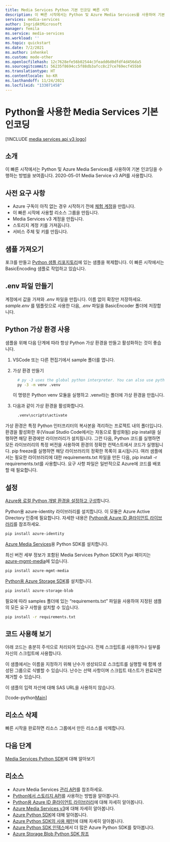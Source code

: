 ```yaml
---
title: Media Services Python 기본 인코딩 빠른 시작
description: 이 빠른 시작에서는 Python 및 Azure Media Services를 사용하여 기본 인코딩을 수행하는 방법을 보여줍니다.
services: media-services
author: IngridAtMicrosoft
manager: femila
ms.service: media-services
ms.workload: ''
ms.topic: quickstart
ms.date: 7/2/2021
ms.author: inhenkel
ms.custom: mode-other
ms.openlocfilehash: 12c7628efe56b02544c3feadd6d0dfdf4d456da5
ms.sourcegitcommit: 56235f8694cc5f88db3afcc8c27ce769ecf455b0
ms.translationtype: HT
ms.contentlocale: ko-KR
ms.lasthandoff: 11/24/2021
ms.locfileid: "133071458"
---
```

# <a name="media-services-basic-encoding-with-python"></a>Python을 사용한 Media Services 기본 인코딩

[!INCLUDE [media services api v3 logo](./includes/v3-hr.md)]

## <a name="introduction"></a>소개

이 빠른 시작에서는 Python 및 Azure Media Services를 사용하여 기본 인코딩을 수행하는 방법을 보여줍니다. 2020-05-01 Media Service v3 API를 사용합니다.

## <a name="prerequisites"></a>사전 요구 사항

- Azure 구독이 아직 없는 경우 시작하기 전에 [체험 계정](https://azure.microsoft.com/free/?WT.mc_id=A261C142F)을 만듭니다.
- 이 빠른 시작에 사용할 리소스 그룹을 만듭니다.
- Media Services v3 계정을 만듭니다.
- 스토리지 계정 키를 가져옵니다.
- 서비스 주체 및 키를 만듭니다.

## <a name="get-the-sample"></a>샘플 가져오기

포크를 만들고 [Python 샘플 리포지토리](https://github.com/Azure-Samples/media-services-v3-python)에 있는 샘플을 복제합니다. 이 빠른 시작에서는 BasicEncoding 샘플로 작업하고 있습니다.

## <a name="create-the-env-file"></a>.env 파일 만들기

계정에서 값을 가져와 *.env* 파일을 만듭니다. 이름 없이 확장만 저장하세요.  *sample.env* 를 템플릿으로 사용한 다음, *.env* 파일을 BasicEncoder 폴더에 저장합니다.

## <a name="use-python-virtual-environments"></a>Python 가상 환경 사용
샘플을 위해 다음 단계에 따라 항상 Python 가상 환경을 만들고 활성화하는 것이 좋습니다.

1. VSCode 또는 다른 편집기에서 sample 폴더를 엽니다.
2. 가상 환경 만들기

    ``` bash
      # py -3 uses the global python interpreter. You can also use python -m venv .venv.
      py -3 -m venv .venv
    ```

   이 명령은 Python venv 모듈을 실행하고 .venv라는 폴더에 가상 환경을 만듭니다.

3. 다음과 같이 가상 환경을 활성화합니다.

    ``` bash
      .venv\scripts\activate
    ```

  가상 환경은 특정 Python 인터프리터의 복사본을 격리하는 프로젝트 내의 폴더입니다. 환경을 활성화한 후(Visual Studio Code에서는 자동으로 활성화됨) pip install을 실행하면 해당 환경에만 라이브러리가 설치됩니다. 그런 다음, Python 코드를 실행하면 모든 라이브러리의 특정 버전을 사용하여 환경의 정확한 컨텍스트에서 코드가 실행됩니다. pip freeze를 실행하면 해당 라이브러리의 정확한 목록이 표시됩니다. 여러 샘플에서는 필요한 라이브러리에 대한 requirements.txt 파일을 만든 다음, pip install -r requirements.txt를 사용합니다. 요구 사항 파일은 일반적으로 Azure에 코드를 배포할 때 필요합니다.

## <a name="set-up"></a>설정

[Azure용 로컬 Python 개발 환경을 설정하고 구성](/azure/developer/python/configure-local-development-environment)합니다.

Python용 azure-identity 라이브러리를 설치합니다. 이 모듈은 Azure Active Directory 인증에 필요합니다. 자세한 내용은 [Python용 Azure ID 클라이언트 라이브러리](/python/api/overview/azure/identity-readme#environment-variables)를 참조하세요.

  ``` bash
  pip install azure-identity
  ```

[Azure Media Services](/python/api/overview/azure/media-services)용 Python SDK를 설치합니다.

최신 버전 세부 정보가 포함된 Media Services Python SDK의 Pypi 페이지는 [azure-mgmt-media](https://pypi.org/project/azure-mgmt-media/)에 있습니다.

  ``` bash
  pip install azure-mgmt-media
  ```

[Python용 Azure Storage SDK](https://pypi.org/project/azure-storage-blob/)를 설치합니다.

  ``` bash
  pip install azure-storage-blob
  ```

필요에 따라 samples 폴더에 있는 “requirements.txt” 파일을 사용하여 지정된 샘플의 모든 요구 사항을 설치할 수 있습니다.

  ``` bash
  pip install -r requirements.txt
  ```

## <a name="try-the-code"></a>코드 사용해 보기

아래 코드는 충분히 주석으로 처리되어 있습니다.  전체 스크립트를 사용하거나 일부를 자신의 스크립트에 사용합니다.

이 샘플에서는 이름을 지정하기 위해 난수가 생성되므로 스크립트를 실행할 때 함께 생성된 그룹으로 식별할 수 있습니다.  난수는 선택 사항이며 스크립트 테스트가 완료되면 제거할 수 있습니다.

이 샘플의 입력 자산에 대해 SAS URL을 사용하지 않습니다.

[!code-python[Main](../../../media-services-v3-python/BasicEncoding/basic-encoding.py)]

## <a name="delete-resources"></a>리소스 삭제

빠른 시작을 완료하면 리소스 그룹에서 만든 리소스를 삭제합니다.

## <a name="next-steps"></a>다음 단계

[Media Services Python SDK](/python/api/azure-mgmt-media/)에 대해 알아보기

## <a name="resources"></a>리소스

- Azure Media Services [관리 API](/python/api/overview/azure/mediaservices/management)를 참조하세요.
- [Python에서 스토리지 API](/azure/developer/python/azure-sdk-example-storage-use?tabs=cmd)를 사용하는 방법을 알아봅니다.
- [Python용 Azure ID 클라이언트 라이브러리](/python/api/overview/azure/identity-readme#environment-variables)에 대해 자세히 알아봅니다.
- [Azure Media Services v3](./media-services-overview.md)에 대해 자세히 알아봅니다.
- [Azure Python SDK](/azure/developer/python)에 대해 알아봅니다.
- [Azure Python SDK의 사용 패턴](/azure/developer/python/azure-sdk-library-usage-patterns)에 대해 자세히 알아봅니다.
- [Azure Python SDK 인덱스](/azure/developer/python/azure-sdk-library-package-index)에서 더 많은 Azure Python SDK를 찾아봅니다.
- [Azure Storage Blob Python SDK 참조](/python/api/azure-storage-blob/)
